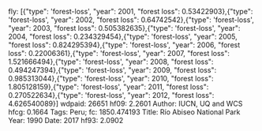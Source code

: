 fly: [{"type": 'forest-loss', "year": 2001, "forest loss": 0.53422903},{"type": 'forest-loss', "year": 2002, "forest loss": 0.64742542},{"type": 'forest-loss', "year": 2003, "forest loss": 0.505382635},{"type": 'forest-loss', "year": 2004, "forest loss": 0.234329454},{"type": 'forest-loss', "year": 2005, "forest loss": 0.824295394},{"type": 'forest-loss', "year": 2006, "forest loss": 0.22006361},{"type": 'forest-loss', "year": 2007, "forest loss": 1.521666494},{"type": 'forest-loss', "year": 2008, "forest loss": 0.494247394},{"type": 'forest-loss', "year": 2009, "forest loss": 0.985313044},{"type": 'forest-loss', "year": 2010, "forest loss": 1.805128159},{"type": 'forest-loss', "year": 2011, "forest loss": 0.270522634},{"type": 'forest-loss', "year": 2012, "forest loss": 4.626540089}]
wdpaid: 26651
hf09: 2.2601
Author: IUCN, UQ and WCS
hfcg: 0.1664
Tags: Peru;
fc: 1850.474193
Title: Río Abiseo National Park
Year: 1990
Date: 2017
hf93: 2.0902
